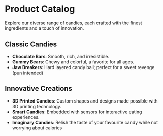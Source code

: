 # Product Catalog

Explore our diverse range of candies, each crafted with the finest ingredients and a touch of innovation.

## Classic Candies

- **Chocolate Bars**: Smooth, rich, and irresistible.
- **Gummy Bears**: Chewy and colorful, a favorite for all ages.
- **Jaw Breakers**: Hard layered candy ball; perfect for a sweet revenge (pun intended)
## Innovative Creations

- **3D Printed Candies**: Custom shapes and designs made possible with 3D printing technology.
- **Smart Candies**: Embedded with sensors for interactive eating experiences.
- **Imaginary Candies**: Relish the taste of your favourite candy while not worrying about calories
